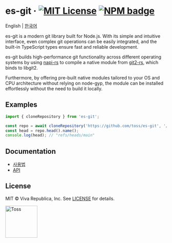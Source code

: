 # es-git &middot; [![MIT License](https://img.shields.io/badge/license-MIT-blue.svg)](https://github.com/toss/es-git/blob/main/LICENSE) [![NPM badge](https://img.shields.io/npm/v/es-git?logo=npm)](https://www.npmjs.com/package/es-git) 

English | [한국어](https://github.com/toss/es-git/blob/main/README-ko_kr.md)

es-git is a modern git library built for Node.js. With its simple and intuitive interface, even complex git operations
can be easily integrated, and the built-in TypeScript types ensure fast and reliable development.

es-git builds high-performance git functionality across different operating systems by using [napi-rs](https://napi.rs/)
to compile a native module from [git2-rs](https://github.com/rust-lang/git2-rs), which binds to libgit2.

Furthermore, by offering pre-built native modules tailored to your OS and CPU architecture without relying
on node-gyp, the module can be installed effortlessly without the need to build it locally.

## Examples

```ts
import { cloneRepository } from 'es-git';

const repo = await cloneRepository('https://github.com/toss/es-git', '/path/to/clone');
const head = repo.head().name();
console.log(head); // "refs/heads/main"
```

## Documentation

- [사용법](https://es-git.slash.page/usage/open)
- [API](https://es-git.slash.page/api/globals)

## License

MIT © Viva Republica, Inc. See [LICENSE](./LICENSE) for details.

<a title="Toss" href="https://toss.im">
  <picture>
    <source media="(prefers-color-scheme: dark)" srcset="https://static.toss.im/logos/png/4x/logo-toss-reverse.png">
    <img alt="Toss" src="https://static.toss.im/logos/png/4x/logo-toss.png" width="100">
  </picture>
</a>
